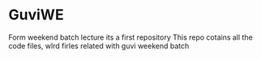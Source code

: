 # GuviWE
Form weekend batch lecture its a first repository
This repo cotains all the code files, wlrd firles related with guvi weekend batch
